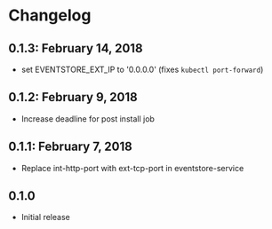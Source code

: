 # Changelog 
 
## 0.1.3: February 14, 2018
- set EVENTSTORE_EXT_IP to '0.0.0.0' (fixes `kubectl port-forward`)

## 0.1.2: February 9, 2018
- Increase deadline for post install job

## 0.1.1: February 7, 2018
- Replace int-http-port with ext-tcp-port in eventstore-service

## 0.1.0
- Initial release

